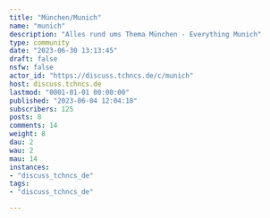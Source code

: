 ```yaml
---
title: "München/Munich" 
name: "munich"
description: "Alles rund ums Thema München - Everything Munich"
type: community
date: "2023-06-30 13:13:45"
draft: false
nsfw: false
actor_id: "https://discuss.tchncs.de/c/munich"
host: discuss.tchncs.de
lastmod: "0001-01-01 00:00:00"
published: "2023-06-04 12:04:18"
subscribers: 125
posts: 8
comments: 14
weight: 8
dau: 2
wau: 2
mau: 14
instances:
- "discuss_tchncs_de"
tags: 
- "discuss_tchncs_de"

---
```

